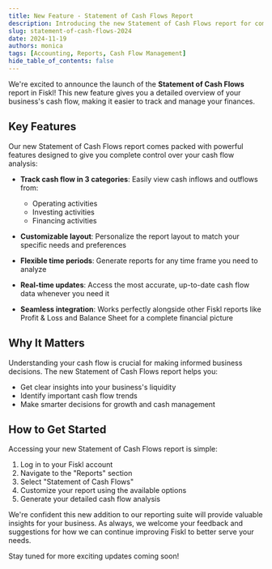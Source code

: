 ```yaml
---
title: New Feature - Statement of Cash Flows Report
description: Introducing the new Statement of Cash Flows report for comprehensive cash flow tracking and analysis
slug: statement-of-cash-flows-2024
date: 2024-11-19
authors: monica
tags: [Accounting, Reports, Cash Flow Management]
hide_table_of_contents: false
---
```


We're excited to announce the launch of the **Statement of Cash Flows** report in Fiskl! This new feature gives you a detailed overview of your business's cash flow, making it easier to track and manage your finances.

## Key Features

Our new Statement of Cash Flows report comes packed with powerful features designed to give you complete control over your cash flow analysis:

- **Track cash flow in 3 categories**: Easily view cash inflows and outflows from:
  - Operating activities
  - Investing activities
  - Financing activities

- **Customizable layout**: Personalize the report layout to match your specific needs and preferences

- **Flexible time periods**: Generate reports for any time frame you need to analyze

- **Real-time updates**: Access the most accurate, up-to-date cash flow data whenever you need it

- **Seamless integration**: Works perfectly alongside other Fiskl reports like Profit & Loss and Balance Sheet for a complete financial picture

## Why It Matters

Understanding your cash flow is crucial for making informed business decisions. The new Statement of Cash Flows report helps you:

- Get clear insights into your business's liquidity
- Identify important cash flow trends
- Make smarter decisions for growth and cash management

<!-- truncate -->

## How to Get Started

Accessing your new Statement of Cash Flows report is simple:

1. Log in to your Fiskl account
2. Navigate to the "Reports" section
3. Select "Statement of Cash Flows"
4. Customize your report using the available options
5. Generate your detailed cash flow analysis

We're confident this new addition to our reporting suite will provide valuable insights for your business. As always, we welcome your feedback and suggestions for how we can continue improving Fiskl to better serve your needs.

Stay tuned for more exciting updates coming soon!
